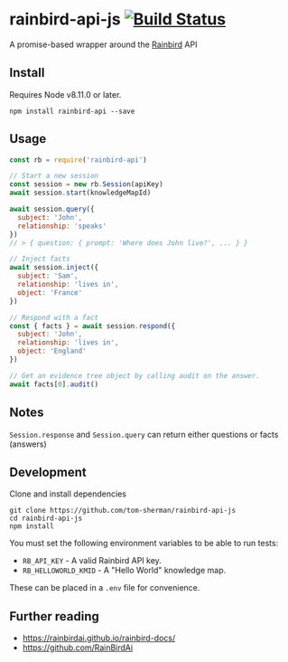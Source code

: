 # rainbird-api-js [![Build Status](https://travis-ci.org/tom-sherman/rainbird-api-js.svg?branch=master)](https://travis-ci.org/tom-sherman/rainbird-api-js)
A promise-based wrapper around the [Rainbird](https://rainbird.ai/) API

## Install
Requires Node v8.11.0 or later.

```
npm install rainbird-api --save
```

## Usage
```javascript
const rb = require('rainbird-api')

// Start a new session
const session = new rb.Session(apiKey)
await session.start(knowledgeMapId)

await session.query({
  subject: 'John',
  relationship: 'speaks'
})
// > { question: { prompt: 'Where does John live?', ... } }

// Inject facts
await session.inject({
  subject: 'Sam',
  relationship: 'lives in',
  object: 'France'
})

// Respond with a fact
const { facts } = await session.respond({
  subject: 'John',
  relationship: 'lives in',
  object: 'England'
})

// Get an evidence tree object by calling audit on the answer.
await facts[0].audit()
```

## Notes
`Session.response` and `Session.query` can return either questions or facts (answers)


## Development

Clone and install dependencies

```
git clone https://github.com/tom-sherman/rainbird-api-js
cd rainbird-api-js
npm install
```

You must set the following environment variables to be able to run tests:
* `RB_API_KEY` - A valid Rainbird API key.
* `RB_HELLOWORLD_KMID` - A "Hello World" knowledge map.

These can be placed in a `.env` file for convenience.

## Further reading

* https://rainbirdai.github.io/rainbird-docs/
* https://github.com/RainBirdAi
